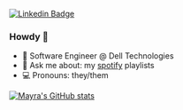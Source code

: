 [![Linkedin Badge](https://img.shields.io/badge/-LinkedIn-blue?style=flat&logo=Linkedin&logoColor=white&link=https://www.linkedin.com/in/mayra-cademartori-4032b51ab/)](https://www.linkedin.com/in/mayra-cademartori-4032b51ab/)

### Howdy 🤠

- 🔭 Software Engineer @ Dell Technologies
- 💬 Ask me about: my [spotify](https://open.spotify.com/user/12168421791?si=e241dd1b2a894156) playlists
- 💻 Pronouns: they/them

[![Mayra's GitHub stats](https://github-readme-stats.vercel.app/api?username=prphawk&show_icons=true&hide_border=true)](https://github.com/anuraghazra/github-readme-stats)
